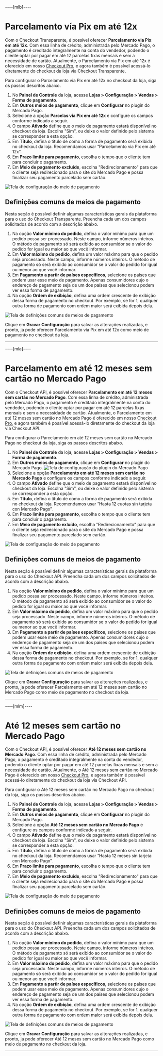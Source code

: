 ----[mlb]----
# Parcelamento vía Pix em até 12x
Com o Checkout Transparente, é possível oferecer **Parcelamento via Pix em até 12x**. Com essa linha de crédito, administrada pelo Mercado Pago, o pagamento é creditado integralmente na conta do vendedor, podendo o cliente optar por pagar em até 12 parcelas fixas mensais e sem a necessidade de cartão.
Atualmente, o Parcelamento via Pix em até 12x é oferecido em nosso [Checkout Pro](/developers/pt/docs/checkout-pro/landing), e agora também é possível acessá-lo diretamente do checkout da loja via Checkout Transparente.


Para configurar o Parcelamento via Pix em até 12x no checkout da loja, siga os passos descritos abaixo.


1. No **Painel de Controle** da loja, acesse **Lojas > Configuração > Vendas > Forma de pagamento**.
2. Em **Outros meios de pagamento**, clique em **Configurar** no plugin do Mercado Pago.
3. Selecione a opção **Parcelas via Pix em até 12x** e configure os campos conforme indicado a seguir.
 1. O campo **Ativado** define que o meio de pagamento estará disponível no checkout da loja. Escolha "Sim", ou deixe o valor definido pelo sistema se corresponder a esta opção.
 2. Em **Título**, defina o título de como a forma de pagamento será exibida no checkout da loja. Recomendamos usar “Parcelamento via Pix em até 12x”.
 3. Em **Prazo limite para pagamento**, escolha o tempo que o cliente tem para concluir o pagamento.
 4. Em **Meio de pagamento excluído**, escolha "Redirecionamento" para que o cliente seja redirecionado para o site do Mercado Pago e possa finalizar seu pagamento parcelado sem cartão.

![Tela de configuração do meio de pagamento](/images/adobe-commerce/cho-api-config2-mlb-pt.png)

## Definições comuns de meios de pagamento
Nesta seção é possível definir algumas características gerais da plataforma para o uso do Checkout Transparente. Preencha cada um dos campos solicitados de acordo com a descrição abaixo.
1. Na opção **Valor mínimo do pedido**, defina o valor mínimo para que um pedido possa ser processado. Neste campo, informe números inteiros. O método de pagamento só será exibido ao consumidor se o valor do pedido for igual ou maior ao que você informar.
2. Em **Valor máximo do pedido**, defina um valor máximo para que o pedido seja processado. Neste campo, informe números inteiros. O método de pagamento só será exibido ao consumidor se o valor do pedido for igual ou menor ao que você informar.
3. Em ​**​Pagamento a partir de países específicos**, selecione os países que podem usar esse meio de pagamento. Apenas consumidores cujo o endereço de pagamento seja de um dos países que selecionou podem ver essa forma de pagamento.
4. Na opção **Ordem de exibição**, defina uma ordem crescente de exibição dessa forma de pagamento no checkout. Por exemplo, se for 1, qualquer outra forma de pagamento com ordem maior será exibida depois dela.

![Tela de definições comuns de meios de pagamento](/images/adobe-commerce/cho-api-credits-definitions-mlb-pt.png)

Clique em **Gravar Configuração** para salvar as alterações realizadas, e pronto, ja pode oferecer Parcelamento via Pix em até 12x como meio de pagamento no checkout da loja.


------------


----[mla]----
# Parcelamento em até 12 meses sem cartão no Mercado Pago
Com o Checkout API, é possível oferecer **Parcelamento em até 12 meses sem cartão no Mercado Pago**. Com essa linha de crédito, administrada pelo Mercado Pago, o pagamento é creditado integralmente na conta do vendedor, podendo o cliente optar por pagar em até 12 parcelas fixas mensais e sem a necessidade de cartão.
Atualmente, o Parcelamento em até 12 meses sem cartão no Mercado Pago é oferecido em nosso [Checkout Pro](/developers/pt/docs/checkout-pro/landing), e agora também é possível acessá-lo diretamente do checkout da loja via Checkout API.


Para configurar o Parcelamento em até 12 meses sem cartão no Mercado Pago no checkout da loja, siga os passos descritos abaixo.


1. No **Painel de Controle** da loja, acesse **Lojas > Configuração > Vendas > Forma de pagamento**.
2. Em **Outros meios de pagamento**, clique em **Configurar** no plugin do Mercado Pago.
 ![Tela de configuração do plugin do Mercado Pago](/images/adobe-commerce/cho-api-credits-config-mla-es.png)
3. Selecione a opção **Parcelamento em até 12 meses sem cartão no Mercado Pago** e configure os campos conforme indicado a seguir.
 1. O campo **Ativado** define que o meio de pagamento estará disponível no checkout da loja. Escolha "Sim", ou deixe o valor definido pelo sistema se corresponder a esta opção.
 2. Em **Título**, defina o título de como a forma de pagamento será exibida no checkout da loja. Recomendamos usar “Hasta 12 cuotas sin tarjeta con Mercado Pago”.
 3. Em **Prazo limite para pagamento**, escolha o tempo que o cliente tem para concluir o pagamento.
4. Em **Meio de pagamento exluído**, escolha "Redirecionamento" para que o cliente seja redirecionado para o site do Mercado Pago e possa finalizar seu pagamento parcelado sem cartão.

![Tela de configuração do meio de pagamento](/images/adobe-commerce/cho-api-credits-config2-mla-es.png)

## Definições comuns de meios de pagamento
Nesta seção é possível definir algumas características gerais da plataforma para o uso do Checkout API. Preencha cada um dos campos solicitados de acordo com a descrição abaixo.
1. Na opção **Valor mínimo do pedido**, defina o valor mínimo para que um pedido possa ser processado. Neste campo, informe números inteiros. O método de pagamento só será exibido ao consumidor se o valor do pedido for igual ou maior ao que você informar.
2. Em **Valor máximo do pedido**, defina um valor máximo para que o pedido seja processado. Neste campo, informe números inteiros. O método de pagamento só será exibido ao consumidor se o valor do pedido for igual ou menor ao que você informar.
3. Em ​**​Pagamento a partir de países específicos**, selecione os países que podem usar esse meio de pagamento. Apenas consumidores cujo o endereço de pagamento seja de um dos países que selecionou podem ver essa forma de pagamento.
4. Na opção **Ordem de exibição**, defina uma ordem crescente de exibição dessa forma de pagamento no checkout. Por exemplo, se for 1, qualquer outra forma de pagamento com ordem maior será exibida depois dela.

![Tela de definições comuns de meios de pagamento](/images/adobe-commerce/cho-api-credits-definitions-mlb-pt.png)

Clique em **Gravar Configuração** para salvar as alterações realizadas, e pronto, ja pode oferecer Parcelamento em até 12 meses sem cartão no Mercado Pago como meio de pagamento no checkout da loja.


------------


----[mlm]----
# Até 12 meses sem cartão no Mercado Pago
Com o Checkout API, é possível oferecer **Até 12 meses sem cartão no Mercado Pago**. Com essa linha de crédito, administrada pelo Mercado Pago, o pagamento é creditado integralmente na conta do vendedor, podendo o cliente optar por pagar em até 12 parcelas fixas mensais e sem a necessidade de cartão.
Atualmente, o Até 12 meses sem cartão no Mercado Pago é oferecido em nosso [Checkout Pro](/developers/pt/docs/checkout-pro/landing), e agora também é possível acessá-lo diretamente do checkout da loja via Checkout API.


Para configurar o Até 12 meses sem cartão no Mercado Pago no checkout da loja, siga os passos descritos abaixo.


1. No **Painel de Controle** da loja, acesse **Lojas > Configuração > Vendas > Forma de pagamento**.
2. Em **Outros meios de pagamento**, clique em **Configurar** no plugin do Mercado Pago.
3. Selecione a opção **Até 12 meses sem cartão no Mercado Pago** e configure os campos conforme indicado a seguir.
 1. O campo **Ativado** define que o meio de pagamento estará disponível no checkout da loja. Escolha "Sim", ou deixe o valor definido pelo sistema se corresponder a esta opção.
 2. Em **Título**, defina o título de como a forma de pagamento será exibida no checkout da loja. Recomendamos usar “Hasta 12 meses sin tarjeta con Mercado Pago”.
 3. Em **Prazo limite para pagamento**, escolha o tempo que o cliente tem para concluir o pagamento.
 4. Em **Meio de pagamento excluído**, escolha "Redirecionamento" para que o cliente seja redirecionado para o site do Mercado Pago e possa finalizar seu pagamento parcelado sem cartão.

![Tela de configuração do meio de pagamento](/images/adobe-commerce/cho-api-credits-config2-mlm-es.png)

## Definições comuns de meios de pagamento
Nesta seção é possível definir algumas características gerais da plataforma para o uso do Checkout API. Preencha cada um dos campos solicitados de acordo com a descrição abaixo.
1. Na opção **Valor mínimo do pedido**, defina o valor mínimo para que um pedido possa ser processado. Neste campo, informe números inteiros. O método de pagamento só será exibido ao consumidor se o valor do pedido for igual ou maior ao que você informar.
2. Em **Valor máximo do pedido**, defina um valor máximo para que o pedido seja processado. Neste campo, informe números inteiros. O método de pagamento só será exibido ao consumidor se o valor do pedido for igual ou menor ao que você informar.
3. Em ​**​Pagamento a partir de países específicos**, selecione os países que podem usar esse meio de pagamento. Apenas consumidores cujo o endereço de pagamento seja de um dos países que selecionou podem ver essa forma de pagamento.
4. Na opção **Ordem de exibição**, defina uma ordem crescente de exibição dessa forma de pagamento no checkout. Por exemplo, se for 1, qualquer outra forma de pagamento com ordem maior será exibida depois dela.

![Tela de definições comuns de meios de pagamento](/images/adobe-commerce/cho-api-credits-definitions-mlb-pt.png)

Clique em **Gravar Configuração** para salvar as alterações realizadas, e pronto, ja pode oferecer Até 12 meses sem cartão no Mercado Pago como meio de pagamento no checkout da loja.


------------
